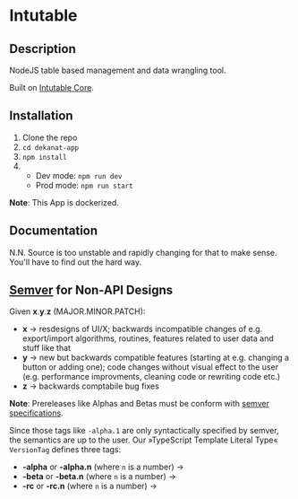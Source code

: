 # Intutable

## Description

NodeJS table based management and data wrangling tool.

Built on [Intutable Core](https://gitlab.com/intutable/core/).

## Installation

1. Clone the repo
2. `cd dekanat-app`
3. `npm install`
4.  - Dev mode: `npm run dev`
    - Prod mode: `npm run start`

**Note**: This App is dockerized.

## Documentation

N.N. Source is too unstable and rapidly changing for that to make sense. You'll have
to find out the hard way.

## [Semver](https://semver.org) for Non-API Designs

Given **x**.**y**.**z** (MAJOR.MINOR.PATCH):

-   **x** -> resdesigns of UI/X; backwards incompatible changes of e.g. export/import algorithms, routines, features related to user data and stuff like that
-   **y** -> new but backwards compatible features (starting at e.g. changing a button or adding one); code changes without visual effect to the user (e.g. performance improvments, cleaning code or rewriting code etc.)
-   **z** -> backwards comptabile bug fixes

**Note**: Prereleases like Alphas and Betas must be conform with [semver specifications](https://semver.org/#spec-item-11).

Since those tags like `-alpha.1` are only syntactically specified by semver, the semantics are up to the user. Our »TypeScript Template Literal Type« `VersionTag` defines three tags:

-   **-alpha** or **-alpha.n** (where `n` is a number) ->
-   **-beta** or **-beta.n** (where `n` is a number) ->
-   **-rc** or **-rc.n** (where `n` is a number) ->
